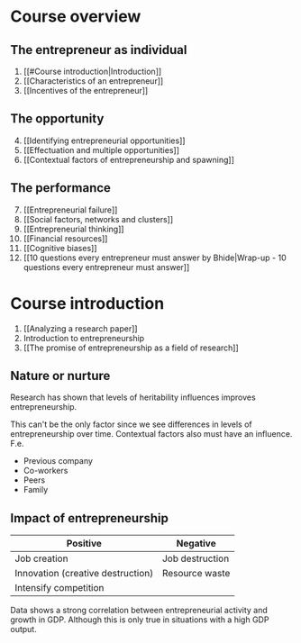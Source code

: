 # Course overview
## The entrepreneur as individual
1. [[#Course introduction|Introduction]]
2. [[Characteristics of an entrepreneur]]
3. [[Incentives of the entrepreneur]]
## The opportunity
4. [[Identifying entrepreneurial opportunities]]
5. [[Effectuation and multiple opportunities]]
6. [[Contextual factors of entrepreneurship and spawning]]
## The performance
7. [[Entrepreneurial failure]]
8. [[Social factors, networks and clusters]]
9. [[Entrepreneurial thinking]]
10. [[Financial resources]]
11. [[Cognitive biases]]
12. [[10 questions every entrepreneur must answer by Bhide|Wrap-up - 10 questions every entrepreneur must answer]]
# Course introduction
1. [[Analyzing a research paper]]
2. Introduction to entrepreneurship
3. [[The promise of entrepreneurship as a field of research]]
## Nature or nurture
Research has shown that levels of heritability influences improves entrepreneurship. 

This can't be the only factor since we see differences in levels of entrepreneurship over time. Contextual factors also must have an influence. F.e.
- Previous company
- Co-workers
- Peers
- Family
## Impact of entrepreneurship
| Positive | Negative |
| ---- | ---- |
| Job creation | Job destruction |
| Innovation (creative destruction) | Resource waste |
| Intensify competition |  |
Data shows a strong correlation between entrepreneurial activity and growth in GDP. Although this is only true in situations with a high GDP output.